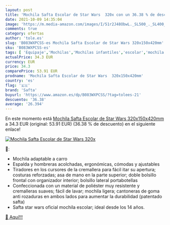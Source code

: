 ```yaml
---
layout: post
title: 'Mochila Safta Escolar de Star Wars  320x con un 36.38 % de descuento'
date: 2021-10-09 14:35:04
image: 'https://m.media-amazon.com/images/I/51r2J48ObwL._SL500_._SL400_.jpg'
comments: true
category: ofertas
author: 'tole.es'
slug: 'B083WXPCSS-es Mochila Safta Escolar de Star Wars 320x150x420mm'
sku: 'B083WXPCSS-es'
tags: [ 'Equipaje','Mochilas','Mochilas infantiles','escolar','mochila','safta', ]
actualPrice: 34.3 EUR
currency: EUR
price: 34.3
comparePrice: 53.91 EUR
prodname: 'Mochila Safta Escolar de Star Wars  320x150x420mm'
country: 'es'
flag: '🇪🇸'
brand: 'Safta'
buyurl: 'https://www.amazon.es/dp/B083WXPCSS/?tag=tolees-21'
descuento: '36.38'
average: '26.394'
---
```


En este momento está [Mochila Safta Escolar de Star Wars  320x150x420mm](https://www.amazon.es/dp/B083WXPCSS/?tag=tolees-21) a 34.3 EUR (original: 53.91 EUR) (36.38 %  de descuento) en el siguiente enlace!

[![Mochila Safta Escolar de Star Wars  320x](https://m.media-amazon.com/images/I/51r2J48ObwL._SL500_._SL400_.jpg)](https://www.amazon.es/dp/B083WXPCSS/?tag=tolees-21)

🔎:

- Mochila adaptable a carro
- Espalda y hombreras acolchadas, ergonómicas, cómodas y ajustables
- Tiradores en los cursores de la cremallera para fácil itar su apertura; costuras reforzadas; asa de mano en la parte superior; doble bolsillo frontal con organizador interior; bolsillo lateral portabotellas
- Confeccionada con un material de poliéster muy resistente y cremalleras suaves; fácil de lavar; mochila ligera; cantoneras de goma anti rozaduras en ambos lados para aumentar la durabilidad (patentado safta)
- Safta star wars oficial mochila escolar; ideal desde los 14 años.

[🛒 Aquí!!!](https://www.amazon.es/dp/B083WXPCSS/?tag=tolees-21)
